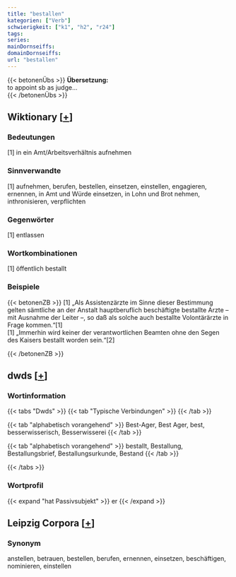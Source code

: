 ```yaml
---
title: "bestallen"
kategorien: ["Verb"]
schwierigkeit: ["k1", "h2", "r24"]
tags:
series:
mainDornseiffs:
domainDornseiffs:
url: "bestallen"
---
```


{{< betonenÜbs >}}
**Übersetzung:**  
to appoint sb as judge...  
{{< /betonenÜbs >}}

## Wiktionary [[+](https://de.wiktionary.org/wiki/bestallen)]

### Bedeutungen
[1] in ein Amt/Arbeitsverhältnis aufnehmen  

### Sinnverwandte
[1] aufnehmen, berufen, bestellen, einsetzen, einstellen, engagieren, ernennen, in Amt und Würde einsetzen, in Lohn und Brot nehmen, inthronisieren, verpflichten  

### Gegenwörter
[1] entlassen  

### Wortkombinationen
[1] öffentlich bestallt  

### Beispiele
{{< betonenZB >}}
[1] „Als Assistenzärzte im Sinne dieser Bestimmung gelten sämtliche an der Anstalt hauptberuflich beschäftigte bestallte Arzte – mit Ausnahme der Leiter –, so daß als solche auch bestallte Volontärärzte in Frage kommen.“[1]  
[1] „Immerhin wird keiner der verantwortlichen Beamten ohne den Segen des Kaisers bestallt worden sein.“[2]  

{{< /betonenZB >}}


## dwds [[+](https://www.dwds.de/wb/bestallen)]

### Wortinformation
{{< tabs "Dwds" >}}
{{< tab "Typische Verbindungen" >}}
{{< /tab >}}

{{< tab "alphabetisch vorangehend" >}}
Best-Ager, Best Ager, best, besserwisserisch, Besserwisserei
{{< /tab >}}

{{< tab "alphabetisch vorangehend" >}}
bestallt, Bestallung, Bestallungsbrief, Bestallungsurkunde, Bestand
{{< /tab >}}

{{< /tabs >}}

### Wortprofil
{{< expand "hat Passivsubjekt" >}} er {{< /expand >}}

## Leipzig Corpora [[+](https://corpora.uni-leipzig.de/en/res?word=bestallen&corpusId=deu_newscrawl-public_2018)]


### Synonym
anstellen, betrauen, bestellen, berufen, ernennen, einsetzen, beschäftigen, nominieren, einstellen

